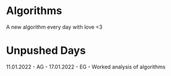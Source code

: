# Algorithms

A new algorithm every day with love <3

# Unpushed Days

11.01.2022 - AG - 
17.01.2022 - EG - Worked analysis of algorithms
